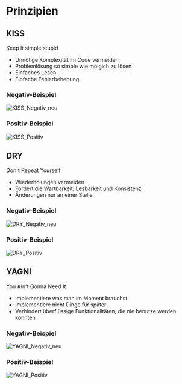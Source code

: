 # Prinzipien

## KISS
Keep it simple stupid
- Unnötige Komplexität im Code vermeiden
- Problemlösung so simple wie mölgich zu lösen
- Einfaches Lesen
- Einfache Fehlerbehebung

### Negativ-Beispiel
![KISS_Negativ_neu](https://github.com/GSO-SW/git-zusammenfassung-winsen-rene/assets/145109199/2c6e4a41-3c36-419f-b1e1-51f940034bb6)

### Positiv-Beispiel
![KISS_Positiv](https://github.com/GSO-SW/git-zusammenfassung-winsen-rene/assets/145109199/7a930781-0035-40fa-865f-7aaf2da7cb43)

## DRY
Don't Repeat Yourself
- Wiederholungen vermeiden
- Fördert die Wartbarkeit, Lesbarkeit und Konsistenz
- Änderungen nur an einer Stelle
	
### Negativ-Beispiel
![DRY_Negativ_neu](https://github.com/GSO-SW/git-zusammenfassung-winsen-rene/assets/145109199/21032484-8b37-43e1-bc1e-89ffc4d433a8)


### Positiv-Beispiel 
![DRY_Positiv](https://github.com/GSO-SW/git-zusammenfassung-winsen-rene/assets/145109199/2f089ba1-fcae-4e2a-b02a-18c40d382db3)


	
## YAGNI
You Ain't Gonna Need It
- Implementiere was man im Moment brauchst
- Implementiere nicht Dinge für später
- Verhindert überflüssige Funktionalitäten, die nie benutze werden könnten

### Negativ-Beispiel
![YAGNI_Negativ_neu](https://github.com/GSO-SW/git-zusammenfassung-winsen-rene/assets/145109199/ff08bc41-8fcb-4fb4-9a88-554349226ba9)

### Positiv-Beispiel 
![YAGNI_Positiv](https://github.com/GSO-SW/git-zusammenfassung-winsen-rene/assets/145109199/dda18792-7e95-4af5-824e-4c04706e99a3)
